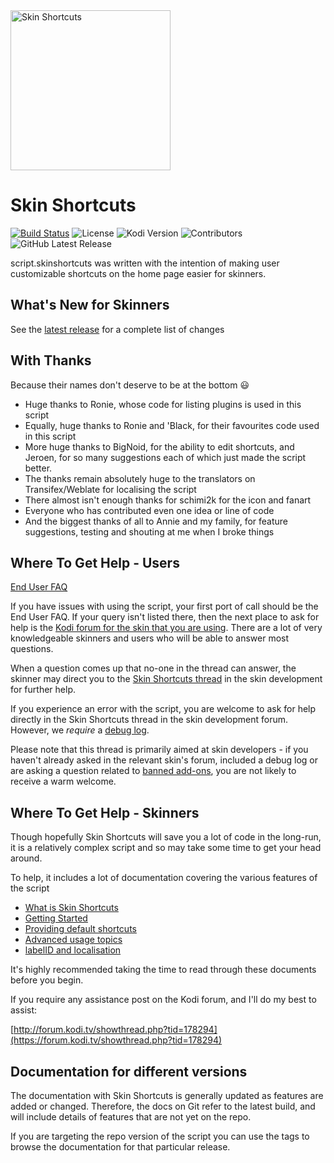 <img src="https://raw.githubusercontent.com/mikesilvo164/script.skinshortcuts/master/resources/media/icon.png" width="256" height="256" alt="Skin Shortcuts">

# Skin Shortcuts

[![Build Status](https://img.shields.io/endpoint.svg?url=https%3A%2F%2Factions-badge.atrox.dev%2Fmikesilvo164%2Fscript.skinshortcuts%2Fbadge&logo=none)](https://actions-badge.atrox.dev/mikesilvo164/script.skinshortcuts/goto)
![License](https://img.shields.io/badge/license-GPL--2.0--only-success.svg)
![Kodi Version](https://img.shields.io/badge/kodi-matrix%2B-success.svg)
![Contributors](https://img.shields.io/github/contributors/mikesilvo164/script.skinshortcuts.svg)
![GitHub Latest Release](https://img.shields.io/github/v/release/mikesilvo164/script.skinshortcuts)

script.skinshortcuts was written with the intention of making user customizable shortcuts on the home page easier for skinners.

## What's New for Skinners

See the [latest release](https://github.com/mikesilvo164/script.skinshortcuts/releases/latest) for a complete list of changes

## With Thanks

Because their names don't deserve to be at the bottom 😃

- Huge thanks to Ronie, whose code for listing plugins is used in this script
- Equally, huge thanks to Ronie and 'Black, for their favourites code used in this script
- More huge thanks to BigNoid, for the ability to edit shortcuts, and Jeroen, for so many suggestions each of which just made the script better.
- The thanks remain absolutely huge to the translators on Transifex/Weblate for localising the script
- There almost isn't enough thanks for schimi2k for the icon and fanart
- Everyone who has contributed even one idea or line of code
- And the biggest thanks of all to Annie and my family, for feature suggestions, testing and shouting at me when I broke things

## Where To Get Help - Users

[End User FAQ](./docs/FAQ.md)

If you have issues with using the script, your first port of call should be the End User FAQ. If your query isn't listed there, then the next place to ask for help is the [Kodi forum for the skin that you are using](https://forum.kodi.tv/forumdisplay.php?fid=67). There are a lot of very knowledgeable skinners and users who will be able to answer most questions.

When a question comes up that no-one in the thread can answer, the skinner may direct you to the [Skin Shortcuts thread](https://forum.kodi.tv/showthread.php?tid=178294) in the skin development for further help.

If you experience an error with the script, you are welcome to ask for help directly in the Skin Shortcuts thread in the skin development forum. However, we _require_ a [debug log](https://kodi.wiki/view/Debug_log).

Please note that this thread is primarily aimed at skin developers - if you haven't already asked in the relevant skin's forum, included a debug log or are asking a question related to [banned add-ons](https://kodi.wiki/view/Official:Forum_rules/Banned_add-ons), you are not likely to receive a warm welcome.

## Where To Get Help - Skinners

Though hopefully Skin Shortcuts will save you a lot of code in the long-run, it is a relatively complex script and so may take some time to get your head around.

To help, it includes a lot of documentation covering the various features of the script

* [What is Skin Shortcuts](./docs/What%20is%20Skin%20Shortcuts.md)
* [Getting Started](./docs/started/Getting%20Started.md)
* [Providing default shortcuts](./docs/Providing%20default%20shortcuts.md)
* [Advanced usage topics](./docs/advanced/Advanced%20Usage.md)
* [labelID and localisation](./docs/labelID%20and%20Localisation.md)

It's highly recommended taking the time to read through these documents before you begin.

If you require any assistance post on the Kodi forum, and I'll do my best to assist:

[http://forum.kodi.tv/showthread.php?tid=178294](https://forum.kodi.tv/showthread.php?tid=178294)

## Documentation for different versions

The documentation with Skin Shortcuts is generally updated as features are added or changed. Therefore, the docs on Git refer to the latest build, and will include details of features that are not yet on the repo.

If you are targeting the repo version of the script you can use the tags to browse the documentation for that particular release.
